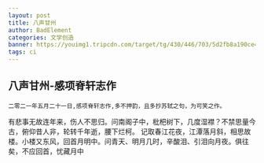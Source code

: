 ```yaml
---
layout: post
title: 八声甘州
author: BadElement
categories: 文学创造
banner: https://youimg1.tripcdn.com/target/tg/430/446/703/5d2fb8a190ce4b5c9b0a85a806946df3_C_750_350.jpg
tags: ci
---
```


## 八声甘州-感项脊轩志作
    二零二一年五月二十一日,感项脊轩志作,多不押韵，且多抄苏轼之句，为可笑之作。

有悲事无故连年来，伤人不思归。问南阁子中，枇杷树下，几度湿襟？不禁思量今古，俯仰昔人非，轮转千年逝，腰下烂柯。
记取春江花夜，江潭落月斜，相思故楼。小楼又东风，回首月明中。问青天、明月几时，辛酸泪、引泪向月夜。俱往矣，不应回首，忧藏月中